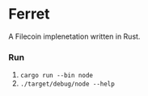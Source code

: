 # Ferret
A Filecoin implenetation written in Rust.

### Run
1. `cargo run --bin node`
2. `./target/debug/node --help`
